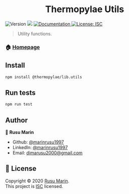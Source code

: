 <h1 align="center">Thermopylae Utils</h1>
<p>
  <img alt="Version" src="https://img.shields.io/badge/version-0.0.1-blue.svg?cacheSeconds=2592000" />
  <img src="https://img.shields.io/badge/node-%3E%3D%2014-blue.svg" />
  <a href="http:/localhost:8080/doc" target="_blank">
    <img alt="Documentation" src="https://img.shields.io/badge/documentation-yes-brightgreen.svg" />
  </a>
  <a href="http:/localhost:8080/license" target="_blank">
    <img alt="License: ISC" src="https://img.shields.io/badge/License-ISC-yellow.svg" />
  </a>
</p>

> Utility functions.

### 🏠 [Homepage](http://localhost:8080)

## Install

```sh
npm install @thermopylae/lib.utils
```

## Run tests

```sh
npm run test
```

## Author

👤 **Rusu Marin**

* Github: [@marinrusu1997](https://github.com/marinrusu1997)
* LinkedIn: [@marinrusu1997](https://linkedin.com/in/rusu-marin-1638b0156)
* Email: dimarusu2000@gmail.com

## 📝 License

Copyright © 2020 [Rusu Marin](https://bitbucket.org/marinrusu1997/). <br/>
This project is [ISC](http:/localhost:8080/license) licensed.
